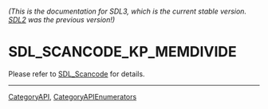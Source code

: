 ###### (This is the documentation for SDL3, which is the current stable version. [SDL2](https://wiki.libsdl.org/SDL2/) was the previous version!)
# SDL_SCANCODE_KP_MEMDIVIDE

Please refer to [SDL_Scancode](SDL_Scancode) for details.

----
[CategoryAPI](CategoryAPI), [CategoryAPIEnumerators](CategoryAPIEnumerators)

